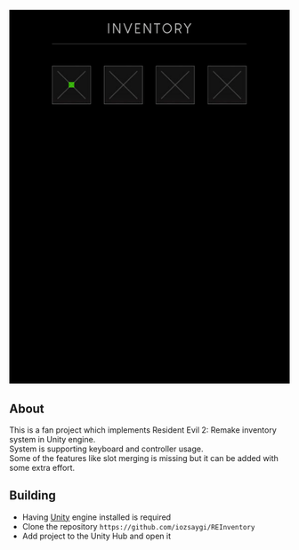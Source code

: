 <p align="center">
  <a href="#"><img src="https://github.com/iozsaygi/REInventory/blob/master/Media/Showcase.gif"/></a>
</p>

## About
This is a fan project which implements Resident Evil 2: Remake inventory system in Unity engine. </br>
System is supporting keyboard and controller usage. </br>
Some of the features like slot merging is missing but it can be added with some extra effort.

## Building
* Having [Unity](https://unity3d.com/get-unity/download) engine installed is required
* Clone the repository ```https://github.com/iozsaygi/REInventory```
* Add project to the Unity Hub and open it

